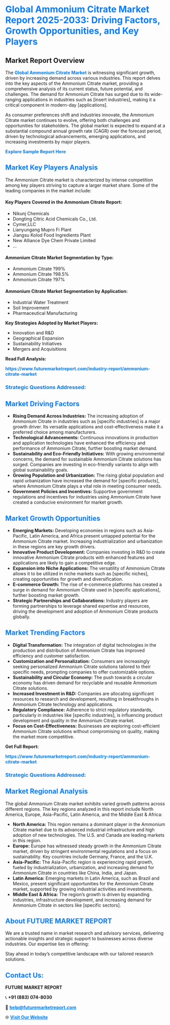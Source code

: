 <h1 style="color: #007BFF;">Global Ammonium Citrate Market Report 2025-2033: Driving Factors, Growth Opportunities, and Key Players</h1>

<section id="overview">
<h2>Market Report Overview</h2>
<p>The <a href="https://www.futuremarketreport.com/industry-report/ammonium-citrate-market" style="color: #007BFF; text-decoration: none;"><strong>Global Ammonium Citrate Market</strong></a> is witnessing significant growth, driven by increasing demand across various industries. This report delves into the key aspects of the Ammonium Citrate market, providing a comprehensive analysis of its current status, future potential, and challenges. The demand for Ammonium Citrate has surged due to its wide-ranging applications in industries such as [insert industries], making it a critical component in modern-day [applications].</p>
<p>As consumer preferences shift and industries innovate, the Ammonium Citrate market continues to evolve, offering both challenges and opportunities for stakeholders. The global market is expected to expand at a substantial compound annual growth rate (CAGR) over the forecast period, driven by technological advancements, emerging applications, and increasing investments by major players.</p>
</section>

<section id="overview">
<p><a href="https://www.futuremarketreport.com/request-sample/reportId=106100" style="color: #007BFF; text-decoration: none;"><strong>Explore Sample Report Here</strong></a></p>
</section>

<section id="key-players">
<h2 style="color: #007BFF;">Market Key Players Analysis</h2>
<p>The Ammonium Citrate market is characterized by intense competition among key players striving to capture a larger market share. Some of the leading companies in the market include:</p>
<h4>Key Players Covered in the Ammonium Citrate Report:</h4>
<ul><li>Nikunj Chemicals</li><li>Dongting Citric Acid Chemicals Co., Ltd.</li><li>Cymer,LLC</li><li>Lianyungang Mupro Fi Plant</li><li>Jiangsu Kolod Food Ingredients Plant</li><li>New Alliance Dye Chem Private Limited</li><li>...</li></ul>
<h4>Ammonium Citrate Market Segmentation by Type:</h4>
<ul><li>Ammonium Citrate ?99%</li><li>Ammonium Citrate ?98.5%</li><li>Ammonium Citrate ?97%</li></ul>

<h4>Ammonium Citrate Market Segmentation by Application:</h4>
<ul><li>Industrial Water Treatment</li><li>Soil Improvement</li><li>Pharmaceutical Manufacturing</li></ul>
<p><strong>Key Strategies Adopted by Market Players:</strong></p>
<ul>
<li>Innovation and R&D</li>
<li>Geographical Expansion</li>
<li>Sustainability Initiatives</li>
<li>Mergers and Acquisitions</li>
</ul>
</section>

<section>
<p><strong>Read Full Analysis: </strong></p><a href="https://www.futuremarketreport.com/industry-report/ammonium-citrate-market" style="color: #007BFF; text-decoration: none;"><strong>https://www.futuremarketreport.com/industry-report/ammonium-citrate-market</strong></a>
<h3 style="color: #007BFF;">Strategic Questions Addressed:</h3>
</section>

<section id="driving-factors">
<h2 style="color: #007BFF;">Market Driving Factors</h2>
<ul>
<li><strong>Rising Demand Across Industries:</strong> The increasing adoption of Ammonium Citrate in industries such as [specific industries] is a major growth driver. Its versatile applications and cost-effectiveness make it a preferred choice among manufacturers.</li>
<li><strong>Technological Advancements:</strong> Continuous innovations in production and application technologies have enhanced the efficiency and performance of Ammonium Citrate, further boosting market demand.</li>
<li><strong>Sustainability and Eco-Friendly Initiatives:</strong> With growing environmental concerns, the demand for sustainable Ammonium Citrate solutions has surged. Companies are investing in eco-friendly variants to align with global sustainability goals.</li>
<li><strong>Growing Population and Urbanization:</strong> The rising global population and rapid urbanization have increased the demand for [specific products], where Ammonium Citrate plays a vital role in meeting consumer needs.</li>
<li><strong>Government Policies and Incentives:</strong> Supportive government regulations and incentives for industries using Ammonium Citrate have created a conducive environment for market growth.</li>
</ul>
</section>

<section id="growth-opportunities">
<h2 style="color: #007BFF;">Market Growth Opportunities</h2>
<ul>
<li><strong>Emerging Markets:</strong> Developing economies in regions such as Asia-Pacific, Latin America, and Africa present untapped potential for the Ammonium Citrate market. Increasing industrialization and urbanization in these regions are key growth drivers.</li>
<li><strong>Innovative Product Development:</strong> Companies investing in R&D to create innovative Ammonium Citrate products with enhanced features and applications are likely to gain a competitive edge.</li>
<li><strong>Expansion into Niche Applications:</strong> The versatility of Ammonium Citrate allows it to be utilized in niche markets such as [specific niches], creating opportunities for growth and diversification.</li>
<li><strong>E-commerce Growth:</strong> The rise of e-commerce platforms has created a surge in demand for Ammonium Citrate used in [specific applications], further boosting market growth.</li>
<li><strong>Strategic Partnerships and Collaborations:</strong> Industry players are forming partnerships to leverage shared expertise and resources, driving the development and adoption of Ammonium Citrate products globally.</li>
</ul>
</section>

<section id="trending-factors">
<h2 style="color: #007BFF;">Market Trending Factors</h2>
<ul>
<li><strong>Digital Transformation:</strong> The integration of digital technologies in the production and distribution of Ammonium Citrate has improved efficiency and customer satisfaction.</li>
<li><strong>Customization and Personalization:</strong> Consumers are increasingly seeking personalized Ammonium Citrate solutions tailored to their specific needs, prompting companies to offer customizable options.</li>
<li><strong>Sustainability and Circular Economy:</strong> The push towards a circular economy has driven demand for recyclable and reusable Ammonium Citrate solutions.</li>
<li><strong>Increased Investment in R&D:</strong> Companies are allocating significant resources to research and development, resulting in breakthroughs in Ammonium Citrate technology and applications.</li>
<li><strong>Regulatory Compliance:</strong> Adherence to strict regulatory standards, particularly in industries like [specific industries], is influencing product development and quality in the Ammonium Citrate market.</li>
<li><strong>Focus on Cost-Effectiveness:</strong> Businesses are exploring cost-efficient Ammonium Citrate solutions without compromising on quality, making the market more competitive.</li>
</ul>
</section>

<section>
<p><strong>Get Full Report: </strong></p><a href="https://www.futuremarketreport.com/industry-report/ammonium-citrate-market" style="color: #007BFF; text-decoration: none;"><strong>https://www.futuremarketreport.com/industry-report/ammonium-citrate-market</strong></a>
<h3 style="color: #007BFF;">Strategic Questions Addressed:</h3>
</section>


<section id="regional-analysis">
<h2 style="color: #007BFF;">Market Regional Analysis</h2>
<p>The global Ammonium Citrate market exhibits varied growth patterns across different regions. The key regions analyzed in this report include North America, Europe, Asia-Pacific, Latin America, and the Middle East & Africa:</p>
<ul>
<li><strong>North America:</strong> This region remains a dominant player in the Ammonium Citrate market due to its advanced industrial infrastructure and high adoption of new technologies. The U.S. and Canada are leading markets in this region.</li>
<li><strong>Europe:</strong> Europe has witnessed steady growth in the Ammonium Citrate market, driven by stringent environmental regulations and a focus on sustainability. Key countries include Germany, France, and the U.K.</li>
<li><strong>Asia-Pacific:</strong> The Asia-Pacific region is experiencing rapid growth, fueled by industrialization, urbanization, and increasing demand for Ammonium Citrate in countries like China, India, and Japan.</li>
<li><strong>Latin America:</strong> Emerging markets in Latin America, such as Brazil and Mexico, present significant opportunities for the Ammonium Citrate market, supported by growing industrial activities and investments.</li>
<li><strong>Middle East & Africa:</strong> The region’s growth is driven by expanding industries, infrastructure development, and increasing demand for Ammonium Citrate in sectors like [specific sectors].</li>
</ul>
</section>

<footer>
<h2 style="color: #007BFF;">About FUTURE MARKET REPORT</h2>
<p>We are a trusted name in market research and advisory services, delivering actionable insights and strategic support to businesses across diverse industries. Our expertise lies in offering:</p>

<p>Stay ahead in today’s competitive landscape with our tailored research solutions.</p>

<h2 style="color: #007BFF;">Contact Us:</h2>
<p><strong>FUTURE MARKET REPORT</strong></p>
<p>📞 <strong>+91 (883) 074-8030</strong></p>
<p>📧 <strong><a href="mailto:help@futuremarketreport.com" style="color: #007BFF;">help@futuremarketreport.com</a></strong></p>
<p>🌐 <strong><a href="https://www.futuremarketreport.com/" style="color: #007BFF;">Visit Our Website</a></strong></p>
</footer>